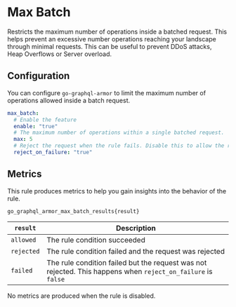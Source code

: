 # Max Batch

Restricts the maximum number of operations inside a batched request. This helps prevent an excessive number operations reaching your landscape through minimal requests.
This can be useful to prevent DDoS attacks, Heap Overflows or Server overload.

<!-- TOC -->

## Configuration

You can configure `go-graphql-armor` to limit the maximum number of operations allowed inside a batch request.

```yaml
max_batch:
  # Enable the feature
  enable: "true"
  # The maximum number of operations within a single batched request.
  max: 5
  # Reject the request when the rule fails. Disable this to allow the request regardless of token count.
  reject_on_failure: "true"
```

## Metrics

This rule produces metrics to help you gain insights into the behavior of the rule.

```
go_graphql_armor_max_batch_results{result}
```


| `result`  | Description                                                                                                  |
|---------|--------------------------------------------------------------------------------------------------------------|
| `allowed` | The rule condition succeeded                                                                                 |
| `rejected` | The rule condition failed and the request was rejected                                                       |
| `failed` | The rule condition failed but the request was not rejected. This happens when `reject_on_failure` is `false` |

No metrics are produced when the rule is disabled.